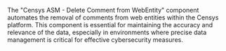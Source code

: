 The "Censys ASM - Delete Comment from WebEntity" component automates the removal of comments from web entities within the Censys platform. This component is essential for maintaining the accuracy and relevance of the data, especially in environments where precise data management is critical for effective cybersecurity measures.
